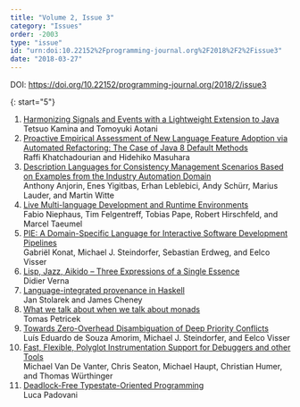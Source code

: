```yaml
---
title: "Volume 2, Issue 3"
category: "Issues"
order: -2003
type: "issue"
id: "urn:doi:10.22152%2Fprogramming-journal.org%2F2018%2F2%2Fissue3"
date: "2018-03-27"
---
```

DOI: <https://doi.org/10.22152/programming-journal.org/2018/2/issue3>





{: start="5"}
1. [Harmonizing Signals and Events with a Lightweight Extension to Java](/2018/2/5)  
Tetsuo Kamina and Tomoyuki Aotani
1. [Proactive Empirical Assessment of New Language Feature Adoption via Automated Refactoring: The Case of Java 8 Default Methods](/2018/2/6)  
Raffi Khatchadourian and Hidehiko Masuhara
1. [Description Languages for Consistency Management Scenarios Based on Examples from the Industry Automation Domain](/2018/2/7)  
Anthony Anjorin, Enes Yigitbas, Erhan Leblebici, Andy Schürr, Marius Lauder, and Martin Witte
1. [Live Multi-language Development and Runtime Environments](/2018/2/8)  
Fabio Niephaus, Tim Felgentreff, Tobias Pape, Robert Hirschfeld, and Marcel Taeumel
1. [PIE: A Domain-Specific Language for Interactive Software Development Pipelines](/2018/2/9)  
Gabriël Konat, Michael J. Steindorfer, Sebastian Erdweg, and Eelco Visser
1. [Lisp, Jazz, Aikido – Three Expressions of a Single Essence](/2018/2/10)  
Didier Verna
1. [Language-integrated provenance in Haskell](/2018/2/11)  
Jan Stolarek and James Cheney
1. [What we talk about when we talk about monads](/2018/2/12)  
Tomas Petricek
1. [Towards Zero-Overhead Disambiguation of Deep Priority Conflicts](/2018/2/13)  
Luís Eduardo de Souza Amorim, Michael J. Steindorfer, and Eelco Visser
1. [Fast, Flexible, Polyglot Instrumentation Support for Debuggers and other Tools](/2018/2/14)  
Michael Van De Vanter, Chris Seaton, Michael Haupt, Christian Humer, and Thomas Würthinger
1. [Deadlock-Free Typestate-Oriented Programming](/2018/2/15)  
Luca Padovani



